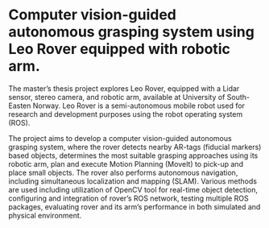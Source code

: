# Computer vision-guided autonomous grasping system using Leo Rover equipped with robotic arm.
The master’s thesis project explores Leo Rover, equipped with a Lidar sensor, stereo camera, and robotic arm, available at University of South-Easten Norway. Leo Rover is a semi-autonomous mobile robot used for research and development purposes using the robot operating system (ROS).

The project aims to develop a computer vision-guided autonomous grasping system, where the rover detects nearby AR-tags (fiducial markers) based objects, determines the most suitable grasping approaches using its robotic arm, plan and execute Motion Planning (MoveIt) to pick-up and place small objects. The rover also performs autonomous navigation, including simultaneous localization and mapping (SLAM).
Various methods are used including utilization of OpenCV tool for real-time object detection, configuring and integration of rover’s ROS network, testing multiple ROS packages, evaluating rover and its arm’s performance in both simulated and physical environment.
